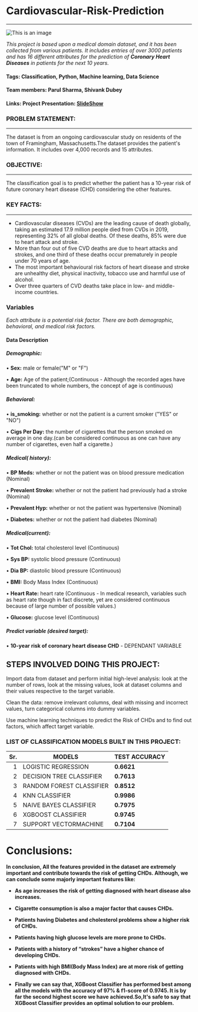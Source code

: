 # Cardiovascular-Risk-Prediction
------
![This is an image](https://cpb-eu-w2.wpmucdn.com/blogs.brighton.ac.uk/dist/f/6375/files/2019/12/website-pic-2.gif)

*This project is based upon a medical domain dataset, and it has been collected from various patients. It includes entries of over 3000 patients and has 16 different attributes for the prediction of **Coronary Heart Diseases** in patients for the next 10 years.*

#### Tags: Classification, Python, Machine learning, Data Science
#### Team members: Parul Sharma, Shivank Dubey
#### Links: Project Presentation: [SlideShow](https://docs.google.com/presentation/d/1NW_sfkkuO1YEilrpqhfQq_EMWiCL9czEXIDXBTc6ooI/edit#slide=id.p)

### PROBLEM STATEMENT:
-----
The dataset is from an ongoing cardiovascular study on residents of the town of Framingham, Massachusetts.The dataset provides the patient's information. It includes over 4,000 records and 15 attributes.
### OBJECTIVE:
-----
The classification goal is to predict whether the patient has a 10-year risk of future coronary heart disease (CHD) considering the other features.
### KEY FACTS:
-----
- Cardiovascular diseases (CVDs) are the leading cause of death globally, taking an estimated 17.9 million people died from CVDs in 2019, representing 32% of all global deaths. Of these deaths, 85% were due to heart attack and stroke.
- More than four out of five CVD deaths are due to heart attacks and strokes, and one third of these deaths occur prematurely in people under 70 years of age.
- The most important behavioural risk factors of heart disease and stroke are unhealthy diet, physical inactivity, tobacco use and harmful use of alcohol.
- Over three quarters of CVD deaths take place in low- and middle-income countries.

### Variables
*Each attribute is a potential risk factor. There are both demographic, behavioral, and medical risk factors.*

#### Data Description

##### Demographic:
• **Sex:** male or female("M" or "F")

• **Age:** Age of the patient;(Continuous - Although the recorded ages have been truncated to whole numbers, the concept of age is continuous)

##### Behavioral:
• **is_smoking:** whether or not the patient is a current smoker ("YES" or "NO")

• **Cigs Per Day:** the number of cigarettes that the person smoked on average in one day.(can be considered continuous as one can have any number of cigarettes, even half a cigarette.)

##### Medical( history):
• **BP Meds:** whether or not the patient was on blood pressure medication (Nominal)

• **Prevalent Stroke:** whether or not the patient had previously had a stroke (Nominal)

• **Prevalent Hyp:** whether or not the patient was hypertensive (Nominal)

• **Diabetes:** whether or not the patient had diabetes (Nominal)

##### Medical(current):
• **Tot Chol:** total cholesterol level (Continuous)

• **Sys BP:** systolic blood pressure (Continuous)

• **Dia BP:** diastolic blood pressure (Continuous)

• **BMI:** Body Mass Index (Continuous)

• **Heart Rate:** heart rate (Continuous - In medical research, variables such as heart rate though in fact discrete, yet are considered continuous because of large number of possible values.)

• **Glucose:** glucose level (Continuous)

##### Predict variable (desired target):
• **10-year risk of coronary heart disease CHD** - DEPENDANT VARIABLE
## STEPS INVOLVED DOING THIS PROJECT:

Import data from dataset and perform initial high-level analysis: look at the number of rows, look at the missing values, look at dataset columns and their values respective to the target variable.

Clean the data: remove irrelevant columns, deal with missing and incorrect values, turn categorical columns into dummy variables.

Use machine learning techniques to predict the Risk of CHDs and to find out factors, which affect target variable.

### LIST OF CLASSIFICATION MODELS BUILT IN THIS PROJECT:
| Sr.  |          MODELS             | TEST ACCURACY |
|-----:|-----------------------------|---------------|
|     1| LOGISTIC REGRESSION         |   **0.6621**  |
|     2| DECISION TREE CLASSIFIER    |   **0.7613**  |
|     3| RANDOM FOREST CLASSIFIER    |   **0.8512**  |
|     4| KNN CLASSIFIER              |   **0.9986**  |
|     5| NAIVE BAYES CLASSIFIER      |   **0.7975**  |
|     6| XGBOOST CLASSIFIER          |   **0.9745**  |
|     7| SUPPORT VECTORMACHINE       |   **0.7104**  |

# Conclusions:
**In conclusion, All the features provided in the dataset are extremely important and contribute towards the risk of getting CHDs. Although, we can conclude some majorly important features like:**

- **As age increases the risk of getting diagnosed with heart disease also increases.**

- **Cigarette consumption is also a major factor that causes CHDs.**

- **Patients having Diabetes and cholesterol problems show a higher risk of CHDs.**

- **Patients having high glucose levels are more prone to CHDs.**

- **Patients with a history of “strokes” have a higher chance of developing CHDs.**

- **Patients with high BMI(Body Mass Index) are at more risk of getting diagnosed with CHDs.**

- **Finally we can say that, XGBoost Classifier has performed best among all the models with the accuracy of 97% & f1-score of 0.9745. It is by far the second highest score we have achieved.So,It's safe to say that XGBoost Classifier provides an optimal solution to our problem.**
